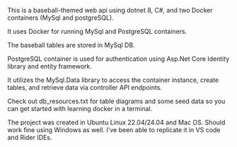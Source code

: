 This is a baseball-themed web api using dotnet 8, C#, and two Docker containers (MySql and postgreSQL). 

It uses Docker for running MySql and PostgreSQL containers. 

The baseball tables are stored in MySql DB.

PostgreSQL container is used for authentication using Asp.Net Core Identity library and entity framework.


It utilizes the MySql.Data library to access the container instance, create tables, and retrieve data via controller API endpoints.

Check out db_resources.txt for table diagrams and some seed data so you can get started with learning docker in a terminal. 

The project was created in Ubuntu Linux 22.04/24.04 and Mac OS. Should work fine using Windows as well. I've been able to replicate it in VS code and Rider IDEs. 
